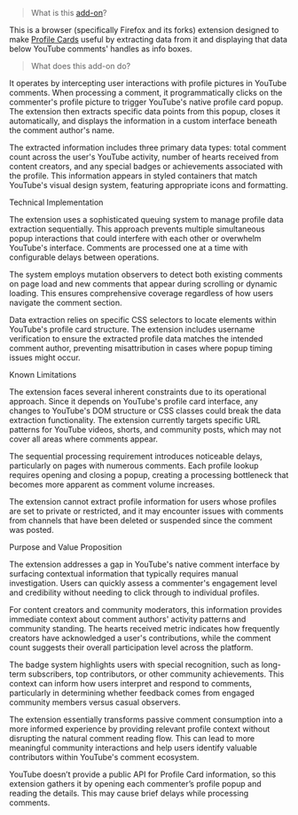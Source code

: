 > What is this [add-on](https://addons.mozilla.org/firefox/addon/wip-yt-profile-card-info)?

This is a browser (specifically Firefox and its forks) extension designed to make [Profile Cards](https://support.google.com/youtube/answer/9409333) useful by extracting data from it and displaying that data below YouTube comments' handles as info boxes.

> What does this add-on do?

It operates by 
intercepting user interactions with profile pictures in YouTube 
comments. When processing a comment, it programmatically clicks on the 
commenter's profile picture to trigger YouTube's native profile card 
popup. The extension then extracts specific data points from this popup,
 closes it automatically, and displays the information in a custom 
interface beneath the comment author's name.


The extracted information 
includes three primary data types: total comment count across the user's
 YouTube activity, number of hearts received from content creators, and 
any special badges or achievements associated with the profile. This 
information appears in styled containers that match YouTube's visual 
design system, featuring appropriate icons and formatting.


Technical Implementation


The extension uses a 
sophisticated queuing system to manage profile data extraction 
sequentially. This approach prevents multiple simultaneous popup 
interactions that could interfere with each other or overwhelm YouTube's
 interface. Comments are processed one at a time with configurable 
delays between operations.


The system employs mutation 
observers to detect both existing comments on page load and new comments
 that appear during scrolling or dynamic loading. This ensures 
comprehensive coverage regardless of how users navigate the comment 
section.


Data extraction relies on 
specific CSS selectors to locate elements within YouTube's profile card 
structure. The extension includes username verification to ensure the 
extracted profile data matches the intended comment author, preventing 
misattribution in cases where popup timing issues might occur.


Known Limitations


The extension faces several 
inherent constraints due to its operational approach. Since it depends 
on YouTube's profile card interface, any changes to YouTube's DOM 
structure or CSS classes could break the data extraction functionality. 
The extension currently targets specific URL patterns for YouTube 
videos, shorts, and community posts, which may not cover all areas where
 comments appear.


The sequential processing 
requirement introduces noticeable delays, particularly on pages with 
numerous comments. Each profile lookup requires opening and closing a 
popup, creating a processing bottleneck that becomes more apparent as 
comment volume increases.


The extension cannot extract 
profile information for users whose profiles are set to private or 
restricted, and it may encounter issues with comments from channels that
 have been deleted or suspended since the comment was posted.


Purpose and Value Proposition


The extension addresses a gap 
in YouTube's native comment interface by surfacing contextual 
information that typically requires manual investigation. Users can 
quickly assess a commenter's engagement level and credibility without 
needing to click through to individual profiles.


For content creators and 
community moderators, this information provides immediate context about 
comment authors' activity patterns and community standing. The hearts 
received metric indicates how frequently creators have acknowledged a 
user's contributions, while the comment count suggests their overall 
participation level across the platform.


The badge system highlights 
users with special recognition, such as long-term subscribers, top 
contributors, or other community achievements. This context can inform 
how users interpret and respond to comments, particularly in determining
 whether feedback comes from engaged community members versus casual 
observers.


The extension essentially 
transforms passive comment consumption into a more informed experience 
by providing relevant profile context without disrupting the natural 
comment reading flow. This can lead to more meaningful community 
interactions and help users identify valuable contributors within 
YouTube's comment ecosystem.

YouTube doesn’t provide a public API for Profile Card information, so 
this extension gathers it by opening each commenter’s profile popup and 
reading the details. This may cause brief delays while processing 
comments.
